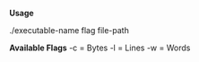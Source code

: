**Usage**

./executable-name flag file-path

**Available Flags**
-c  =  Bytes
-l  =  Lines
-w  =  Words
